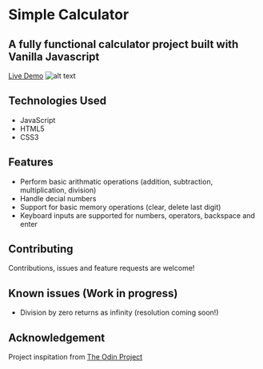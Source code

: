# Simple Calculator

## A fully functional calculator project built with Vanilla Javascript

[Live Demo](https://melissafreese.github.io/calculator/)
![alt text](https://github.com/melissafreese/calculator/edit/main/calculator.png)

## Technologies Used
 * JavaScript
 * HTML5 
 * CSS3

## Features
* Perform basic arithmatic operations (addition, subtraction, multiplication, division)
* Handle decial numbers 
* Support for basic memory operations (clear, delete last digit)
* Keyboard inputs are supported for numbers, operators, backspace
and enter 

## Contributing

Contributions, issues and feature requests are welcome!

## Known issues (Work in progress)
* Division by zero returns as infinity (resolution coming soon!)

## Acknowledgement

Project inspitation from [The Odin Project](https://www.theodinproject.com/lessons/foundations-calculator)